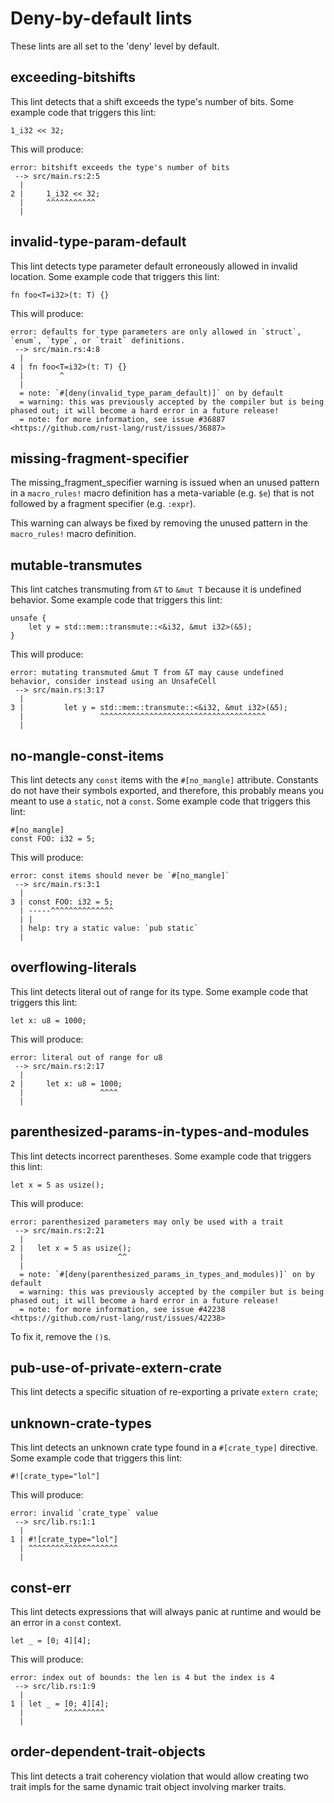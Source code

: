 # Deny-by-default lints

These lints are all set to the 'deny' level by default.

## exceeding-bitshifts

This lint detects that a shift exceeds the type's number of bits. Some
example code that triggers this lint:

```rust,ignore
1_i32 << 32;
```

This will produce:

```text
error: bitshift exceeds the type's number of bits
 --> src/main.rs:2:5
  |
2 |     1_i32 << 32;
  |     ^^^^^^^^^^^
  |
```

## invalid-type-param-default

This lint detects type parameter default erroneously allowed in invalid location. Some
example code that triggers this lint:

```rust,ignore
fn foo<T=i32>(t: T) {}
```

This will produce:

```text
error: defaults for type parameters are only allowed in `struct`, `enum`, `type`, or `trait` definitions.
 --> src/main.rs:4:8
  |
4 | fn foo<T=i32>(t: T) {}
  |        ^
  |
  = note: `#[deny(invalid_type_param_default)]` on by default
  = warning: this was previously accepted by the compiler but is being phased out; it will become a hard error in a future release!
  = note: for more information, see issue #36887 <https://github.com/rust-lang/rust/issues/36887>
```

## missing-fragment-specifier

The missing_fragment_specifier warning is issued when an unused pattern in a
`macro_rules!` macro definition has a meta-variable (e.g. `$e`) that is not
followed by a fragment specifier (e.g. `:expr`).

This warning can always be fixed by removing the unused pattern in the
`macro_rules!` macro definition.

## mutable-transmutes

This lint catches transmuting from `&T` to `&mut T` because it is undefined
behavior. Some example code that triggers this lint:

```rust,ignore
unsafe {
    let y = std::mem::transmute::<&i32, &mut i32>(&5);
}
```

This will produce:

```text
error: mutating transmuted &mut T from &T may cause undefined behavior, consider instead using an UnsafeCell
 --> src/main.rs:3:17
  |
3 |         let y = std::mem::transmute::<&i32, &mut i32>(&5);
  |                 ^^^^^^^^^^^^^^^^^^^^^^^^^^^^^^^^^^^^^
  |
```


## no-mangle-const-items

This lint detects any `const` items with the `#[no_mangle]` attribute.
Constants do not have their symbols exported, and therefore, this probably
means you meant to use a `static`, not a `const`. Some example code that
triggers this lint:

```rust,ignore
#[no_mangle]
const FOO: i32 = 5;
```

This will produce:

```text
error: const items should never be `#[no_mangle]`
 --> src/main.rs:3:1
  |
3 | const FOO: i32 = 5;
  | -----^^^^^^^^^^^^^^
  | |
  | help: try a static value: `pub static`
  |
```

## overflowing-literals

This lint detects literal out of range for its type. Some
example code that triggers this lint:

```rust,compile_fail
let x: u8 = 1000;
```

This will produce:

```text
error: literal out of range for u8
 --> src/main.rs:2:17
  |
2 |     let x: u8 = 1000;
  |                 ^^^^
  |
```

## parenthesized-params-in-types-and-modules

This lint detects incorrect parentheses. Some example code that triggers this
lint:

```rust,ignore
let x = 5 as usize();
```

This will produce:

```text
error: parenthesized parameters may only be used with a trait
 --> src/main.rs:2:21
  |
2 |   let x = 5 as usize();
  |                     ^^
  |
  = note: `#[deny(parenthesized_params_in_types_and_modules)]` on by default
  = warning: this was previously accepted by the compiler but is being phased out; it will become a hard error in a future release!
  = note: for more information, see issue #42238 <https://github.com/rust-lang/rust/issues/42238>
```

To fix it, remove the `()`s.

## pub-use-of-private-extern-crate

This lint detects a specific situation of re-exporting a private `extern crate`;

## unknown-crate-types

This lint detects an unknown crate type found in a `#[crate_type]` directive. Some
example code that triggers this lint:

```rust,ignore
#![crate_type="lol"]
```

This will produce:

```text
error: invalid `crate_type` value
 --> src/lib.rs:1:1
  |
1 | #![crate_type="lol"]
  | ^^^^^^^^^^^^^^^^^^^^
  |
```

## const-err

This lint detects expressions that will always panic at runtime and would be an
error in a `const` context.

```rust,ignore
let _ = [0; 4][4];
```

This will produce:

```text
error: index out of bounds: the len is 4 but the index is 4
 --> src/lib.rs:1:9
  |
1 | let _ = [0; 4][4];
  |         ^^^^^^^^^
  |
```

## order-dependent-trait-objects

This lint detects a trait coherency violation that would allow creating two
trait impls for the same dynamic trait object involving marker traits.
